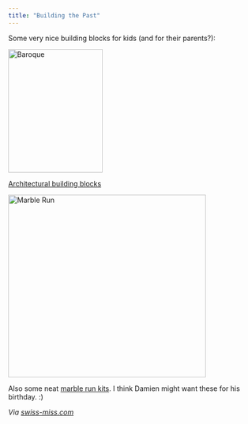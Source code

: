 ```yaml
---
title: "Building the Past"
---
```

<p>Some very nice building blocks for kids (and for their parents?):</p>
<p><img src="https://chrisenns.com/wp-content/uploads/2009/04/04-08-02-041.jpg" alt="Baroque" title="Baroque" width="191" height="250" class="aligncenter size-full wp-image-1577" /></p>
<p><a href="http://inquisitivekid.com/catalog/architectural_blocks.aspx">Architectural building blocks</a></p>
<p><img src="https://chrisenns.com/wp-content/uploads/2009/04/06-07-09-021.jpg" alt="Marble Run" title="Marble Run" width="400" height="370" class="aligncenter size-full wp-image-1578" /></p>
<p>Also some neat <a href="http://inquisitivekid.com/catalog/basic_runs.aspx">marble run kits</a>.  I think Damien might want these for his birthday.  :)</p>
<p><em>Via <a href="http://www.swiss-miss.com/2009/04/pluunk-furniture.html">swiss-miss.com</a></em></p>
